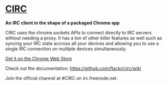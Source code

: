 # [CIRC](https://github.com/flackr/circ/)
**An IRC client in the shape of a packaged Chrome app**

CIRC uses the chrome.sockets APIs to connect directly to IRC servers without needing a proxy. It has a ton of other killer features as well such as syncing your IRC state accross all your devices and allowing you to use a single IRC connection on multiple devices simultaneously.

[Get it on the Chrome Web Store](https://chrome.google.com/webstore/detail/circ/bebigdkelppomhhjaaianniiifjbgocn) 

Check out the documentation: https://github.com/flackr/circ/wiki

Join the official channel at #CIRC on irc.freenode.net.
